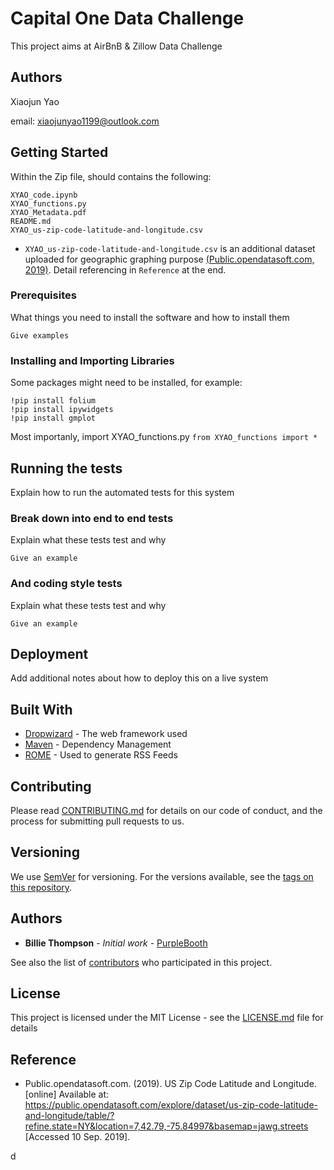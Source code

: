 # Capital One Data Challenge

This project aims at AirBnB & Zillow Data Challenge

## Authors
Xiaojun Yao

email: xiaojunyao1199@outlook.com

## Getting Started
Within the Zip file, should contains the following:
```
XYAO_code.ipynb
XYAO_functions.py
XYAO_Metadata.pdf
README.md
XYAO_us-zip-code-latitude-and-longitude.csv
```
* ```XYAO_us-zip-code-latitude-and-longitude.csv``` is an additional dataset uploaded for geographic graphing purpose [(Public.opendatasoft.com, 2019)](https://public.opendatasoft.com/explore/dataset/us-zip-code-latitude-and-longitude/table/?refine.state=NY&location=7,42.79,-75.84997&basemap=jawg.streets). Detail referencing in `Reference` at the end.

### Prerequisites

What things you need to install the software and how to install them

```
Give examples
```

### Installing and Importing Libraries

Some packages might need to be installed, for example:
```
!pip install folium
!pip install ipywidgets
!pip install gmplot
```
Most importanly, import XYAO_functions.py
```from XYAO_functions import *```

## Running the tests

Explain how to run the automated tests for this system

### Break down into end to end tests

Explain what these tests test and why

```
Give an example
```

### And coding style tests

Explain what these tests test and why

```
Give an example
```

## Deployment

Add additional notes about how to deploy this on a live system

## Built With

* [Dropwizard](http://www.dropwizard.io/1.0.2/docs/) - The web framework used
* [Maven](https://maven.apache.org/) - Dependency Management
* [ROME](https://rometools.github.io/rome/) - Used to generate RSS Feeds

## Contributing

Please read [CONTRIBUTING.md](https://gist.github.com/PurpleBooth/b24679402957c63ec426) for details on our code of conduct, and the process for submitting pull requests to us.

## Versioning

We use [SemVer](http://semver.org/) for versioning. For the versions available, see the [tags on this repository](https://github.com/your/project/tags). 

## Authors

* **Billie Thompson** - *Initial work* - [PurpleBooth](https://github.com/PurpleBooth)

See also the list of [contributors](https://github.com/your/project/contributors) who participated in this project.

## License

This project is licensed under the MIT License - see the [LICENSE.md](LICENSE.md) file for details

## Reference

* Public.opendatasoft.com. (2019). US Zip Code Latitude and Longitude. [online] Available at: https://public.opendatasoft.com/explore/dataset/us-zip-code-latitude-and-longitude/table/?refine.state=NY&location=7,42.79,-75.84997&basemap=jawg.streets [Accessed 10 Sep. 2019].

d
